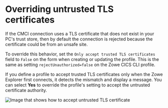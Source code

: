 # Overriding untrusted TLS certificates

If the CMCI connection uses a TLS certificate that does not exist in your PC's trust store, then by default the connection is rejected because the certificate could be from an unsafe site.

To override this behavior, set the `Only accept trusted TLS certificates` field to `False` on the form when creating or updating the profile. This is the same as setting `rejectUnauthorized=false` on the Zowe CICS CLI profile.

If you define a profile to accept trusted TLS certificates only when the Zowe Explorer first connects, it detects the mismatch and display a message. You can select **Yes** to override the profile's setting to accept the untrusted certificate authority.  

![Image that shows how to accept untrusted TLS certificate](pathname:///v2.5.x/images/ze-cics/untrusted-cert.gif)
